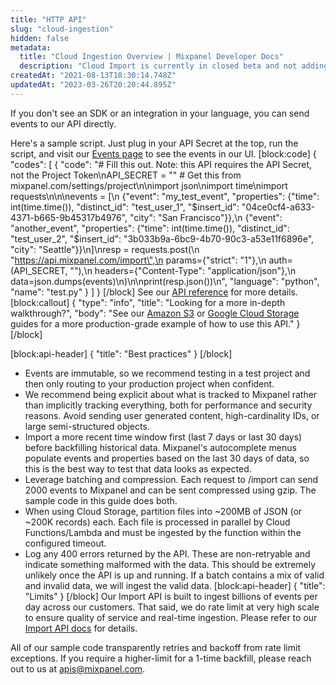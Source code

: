 ```yaml
---
title: "HTTP API"
slug: "cloud-ingestion"
hidden: false
metadata: 
  title: "Cloud Ingestion Overview | Mixpanel Developer Docs"
  description: "Cloud Import is currently in closed beta and not adding new projects. If you would like to learn more, you can read about the feature here."
createdAt: "2021-08-13T18:30:14.748Z"
updatedAt: "2023-03-26T20:20:44.895Z"
---
```

If you don't see an SDK or an integration in your language, you can send events to our API directly.

Here's a sample script. Just plug in your API Secret at the top, run the script, and visit our [Events page](https://mixpanel.com/report/events) to see the events in our UI.
[block:code]
{
  "codes": [
    {
      "code": "# Fill this out. Note: this API requires the API Secret, not the Project Token\nAPI_SECRET = \"\"  # Get this from mixpanel.com/settings/project\n\nimport json\nimport time\nimport requests\n\n\nevents = [\n    {\"event\": \"my_test_event\", \"properties\": {\"time\": int(time.time()), \"distinct_id\": \"test_user_1\", \"$insert_id\": \"04ce0cf4-a633-4371-b665-9b45317b4976\", \"city\": \"San Francisco\"}},\n    {\"event\": \"another_event\", \"properties\": {\"time\": int(time.time()), \"distinct_id\": \"test_user_2\", \"$insert_id\": \"3b033b9a-6bc9-4b70-90c3-a53e11f6896e\", \"city\": \"Seattle\"}}\n]\nresp = requests.post(\n    \"https://api.mixpanel.com/import\",\n    params={\"strict\": \"1\"},\n    auth=(API_SECRET, \"\"),\n    headers={\"Content-Type\": \"application/json\"},\n    data=json.dumps(events)\n)\n\nprint(resp.json())\n",
      "language": "python",
      "name": "test.py"
    }
  ]
}
[/block]
See our [API reference](ref:events) for more details.
[block:callout]
{
  "type": "info",
  "title": "Looking for a more in-depth walkthrough?",
  "body": "See our [Amazon S3](doc:s3-import) or [Google Cloud Storage](doc:gcs-import) guides for a more production-grade example of how to use this API."
}
[/block]

[block:api-header]
{
  "title": "Best practices"
}
[/block]
* Events are immutable, so we recommend testing in a test project and then only routing to your production project when confident.
*  We recommend being explicit about what is tracked to Mixpanel rather than implicitly tracking everything, both for performance and security reasons. Avoid sending user generated content, high-cardinality IDs, or large semi-structured objects.
* Import a more recent time window first (last 7 days or last 30 days) before backfilling historical data. Mixpanel's autocomplete menus populate events and properties based on the last 30 days of data, so this is the best way to test that data looks as expected.
* Leverage batching and compression. Each request to /import can send 2000 events to Mixpanel and can be sent compressed using gzip. The sample code in this guide does both.
* When using Cloud Storage, partition files into ~200MB of JSON (or ~200K records) each. Each file is processed in parallel by Cloud Functions/Lambda and must be ingested by the function within the configured timeout.
* Log any 400 errors returned by the API. These are non-retryable and indicate something malformed with the data. This should be extremely unlikely once the API is up and running. If a batch contains a mix of valid and invalid data, we will ingest the valid data.
[block:api-header]
{
  "title": "Limits"
}
[/block]
Our Import API is built to ingest billions of events per day across our customers. That said, we do rate limit at very high scale to ensure quality of service and real-time ingestion. Please refer to our [Import API docs](ref:import-events) for details.

All of our sample code transparently retries and backoff from rate limit exceptions. If you require a higher-limit for a 1-time backfill, please reach out to us at apis@mixpanel.com.